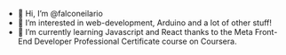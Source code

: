 - 👋 Hi, I’m @falconeilario
- 👀 I’m interested in web-development, Arduino and a lot of other stuff!
- 🌱 I’m currently learning Javascript and React thanks to the Meta Front-End Developer Professional Certificate course on Coursera.
<!--- - 💞️ I’m looking to collaborate on 
- 📫 How to reach me ...
--->
<!---
falconeilario/falconeilario is a ✨ special ✨ repository because its `README.md` (this file) appears on your GitHub profile.
You can click the Preview link to take a look at your changes.
--->
